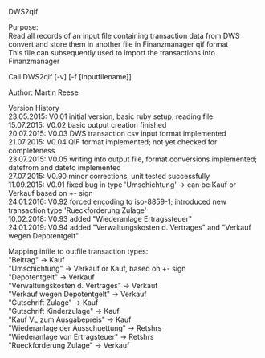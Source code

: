 DWS2qif

Purpose:  
Read all records of an input file containing transaction data from DWS  
convert and store them in another file in Finanzmanager qif format  
This file can subsequently used to import the transactions into Finanzmanager  
  
Call DWS2qif [-v] [-f [inputfilename]]  
  
Author: Martin Reese  
  
Version History  
23.05.2015: V0.01 initial version, basic ruby setup, reading file  
15.07.2015: V0.02 basic output creation finished  
20.07.2015: V0.03 DWS transaction csv input format implemented  
21.07.2015: V0.04 QIF format implemented; not yet checked for completeness  
23.07.2015: V0.05 writing into output file, format conversions implemented; datefrom and dateto implemented  
27.07.2015: V0.90 minor corrections, unit tested successfully  
11.09.2015: V0.91 fixed bug in type 'Umschichtung' -> can be Kauf or Verkauf based on +- sign  
24.01.2016: V0.92 forced encoding to iso-8859-1; introduced new transaction type 'Rueckforderung Zulage'  
10.02.2018: V0.93 added "Wiederanlage Ertragssteuer"  
24.01.2019: V0.94 added "Verwaltungskosten d. Vertrages" and "Verkauf wegen Depotentgelt"  
  
  
Mapping infile to outfile transaction types:  
"Beitrag" -> Kauf  
"Umschichtung" -> Verkauf or Kauf, based on +- sign  
"Depotentgelt" -> Verkauf  
"Verwaltungskosten d. Vertrages" -> Verkauf  
"Verkauf wegen Depotentgelt" -> Verkauf  
"Gutschrift Zulage" -> Kauf  
"Gutschrift Kinderzulage" -> Kauf  
"Kauf VL zum Ausgabepreis" -> Kauf  
"Wiederanlage der Ausschuettung" -> Retshrs  
"Wiederanlage von Ertragsteuer" -> Retshrs  
"Rueckforderung Zulage" -> Verkauf  
